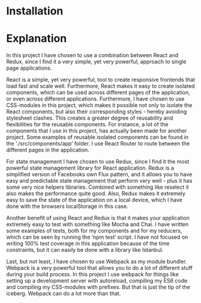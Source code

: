 # Installation

# Explanation

In this project I have chosen to use a combination between React and Redux, since I find it a very simple, yet very powerful, approach to single page applications. 

React is a simple, yet very powerful, tool to create responsive frontends that load fast and scale well.
Furthermore, React makes it easy to create isolated components, which can be used across different pages of the application, or even across different applications. Furthermore, I have chosen to use CSS-modules in this project, which makes it possible not only to isolate the React components, but also their corresponding styles - hereby avoiding stylesheet clashes. This creates a greater degree of reusability and flexibilities for the reusable components. For instance, a lot of the components that I use in this project, has actually been made for another project.  Some examples of reusable isolated components can be found in the ‘./src/components/app’ folder. I use React Router to route between the different pages in the application.

For state management I have chosen to use Redux, since I find it the most powerful state management library for React application. Redux is a simplified version of Facebooks own Flux pattern, and it allows you to have easy and predictable state management that perform very well - plus it has some very nice helpers libraries. Combined with something like reselect it also makes the performance quite good. Also, Redux makes it extremely easy to save the state of the application on a local device, which I have done with the browsers localStorage in this case. 

Another benefit of using React and Redux is that it makes your application extremely easy to test with something like Mocha and Chai. I have written some examples of tests, both for my components and for my reducers, which can be seen by running the ‘npm test’ script. I have not focused on writing 100% test coverage in this application because of the time constraints, but it can easily be done with a library like Istanbul.   

Last, but not least, I have chosen to use Webpack as my module bundler. Webpack is a very powerful tool that allows you to do a lot of different stuff during your build process. In this project I use webpack for things like setting up a development server with autoreload, compiling my ES6 code and compiling my CSS-modules with prefixes. But that is just the tip of the iceberg. Webpack can do a lot more than that.   

